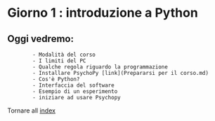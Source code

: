 # Giorno 1 : introduzione a Python

## Oggi vedremo:
			- Modalità del corso
			- I limiti del PC
			- Qualche regola riguardo la programmazione
			- Installare PsychoPy [link](Prepararsi per il corso.md)
			- Cos'è Python?
			- Interfaccia del software
			- Esempio di un esperimento
			- iniziare ad usare Psychopy 	

Tornare all [index](index.md)
